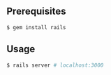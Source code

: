 ## Prerequisites

```sh
$ gem install rails
```

## Usage

```sh
$ rails server # localhost:3000
```
